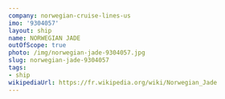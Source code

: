 ```yaml
---
company: norwegian-cruise-lines-us
imo: '9304057'
layout: ship
name: NORWEGIAN JADE
outOfScope: true
photo: /img/norwegian-jade-9304057.jpg
slug: norwegian-jade-9304057
tags:
- ship
wikipediaUrl: https://fr.wikipedia.org/wiki/Norwegian_Jade
---
```

